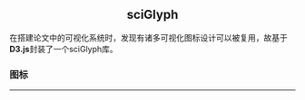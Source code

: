 <h2 align="center">sciGlyph</h2>

在搭建论文中的可视化系统时，发现有诸多可视化图标设计可以被复用，故基于**D3.js**封装了一个sciGlyph库。

### 图标
***

